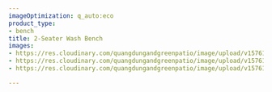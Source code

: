 ```yaml
---
imageOptimization: q_auto:eco
product_type:
- bench
title: 2-Seater Wash Bench
images:
- https://res.cloudinary.com/quangdungandgreenpatio/image/upload/v1576124536/posts/DSC07938_zi6bcd.png
- https://res.cloudinary.com/quangdungandgreenpatio/image/upload/v1576124534/posts/DSC07953_puotis.jpg
- https://res.cloudinary.com/quangdungandgreenpatio/image/upload/v1576124535/posts/DSC07967_jqlyuk.jpg

---
```

